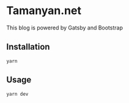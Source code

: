 # Tamanyan.net

This blog is powered by Gatsby and Bootstrap

## Installation

```
yarn
```

## Usage

```
yarn dev
```

